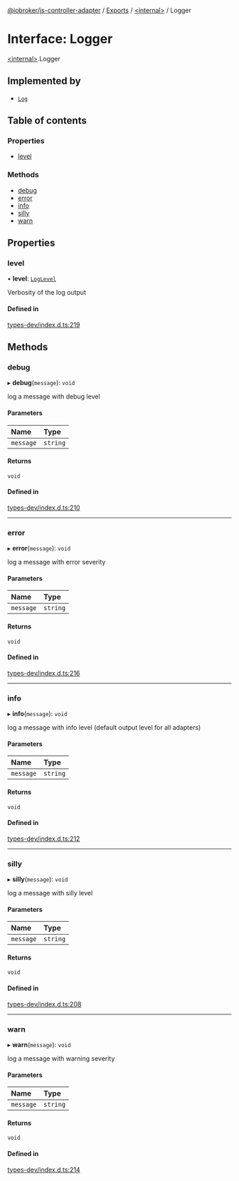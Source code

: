 [@iobroker/js-controller-adapter](../README.md) / [Exports](../modules.md) / [\<internal\>](../modules/internal_.md) / Logger

# Interface: Logger

[\<internal\>](../modules/internal_.md).Logger

## Implemented by

- [`Log`](../classes/internal_.Log.md)

## Table of contents

### Properties

- [level](internal_.Logger.md#level)

### Methods

- [debug](internal_.Logger.md#debug)
- [error](internal_.Logger.md#error)
- [info](internal_.Logger.md#info)
- [silly](internal_.Logger.md#silly)
- [warn](internal_.Logger.md#warn)

## Properties

### level

• **level**: [`LogLevel`](../modules/internal_.md#loglevel)

Verbosity of the log output

#### Defined in

[types-dev/index.d.ts:219](https://github.com/ioBroker/ioBroker.js-controller/blob/91f9b082f16aa9a511b440c286768c78810f47d7/packages/types-dev/index.d.ts#L219)

## Methods

### debug

▸ **debug**(`message`): `void`

log a message with debug level

#### Parameters

| Name | Type |
| :------ | :------ |
| `message` | `string` |

#### Returns

`void`

#### Defined in

[types-dev/index.d.ts:210](https://github.com/ioBroker/ioBroker.js-controller/blob/91f9b082f16aa9a511b440c286768c78810f47d7/packages/types-dev/index.d.ts#L210)

___

### error

▸ **error**(`message`): `void`

log a message with error severity

#### Parameters

| Name | Type |
| :------ | :------ |
| `message` | `string` |

#### Returns

`void`

#### Defined in

[types-dev/index.d.ts:216](https://github.com/ioBroker/ioBroker.js-controller/blob/91f9b082f16aa9a511b440c286768c78810f47d7/packages/types-dev/index.d.ts#L216)

___

### info

▸ **info**(`message`): `void`

log a message with info level (default output level for all adapters)

#### Parameters

| Name | Type |
| :------ | :------ |
| `message` | `string` |

#### Returns

`void`

#### Defined in

[types-dev/index.d.ts:212](https://github.com/ioBroker/ioBroker.js-controller/blob/91f9b082f16aa9a511b440c286768c78810f47d7/packages/types-dev/index.d.ts#L212)

___

### silly

▸ **silly**(`message`): `void`

log a message with silly level

#### Parameters

| Name | Type |
| :------ | :------ |
| `message` | `string` |

#### Returns

`void`

#### Defined in

[types-dev/index.d.ts:208](https://github.com/ioBroker/ioBroker.js-controller/blob/91f9b082f16aa9a511b440c286768c78810f47d7/packages/types-dev/index.d.ts#L208)

___

### warn

▸ **warn**(`message`): `void`

log a message with warning severity

#### Parameters

| Name | Type |
| :------ | :------ |
| `message` | `string` |

#### Returns

`void`

#### Defined in

[types-dev/index.d.ts:214](https://github.com/ioBroker/ioBroker.js-controller/blob/91f9b082f16aa9a511b440c286768c78810f47d7/packages/types-dev/index.d.ts#L214)
